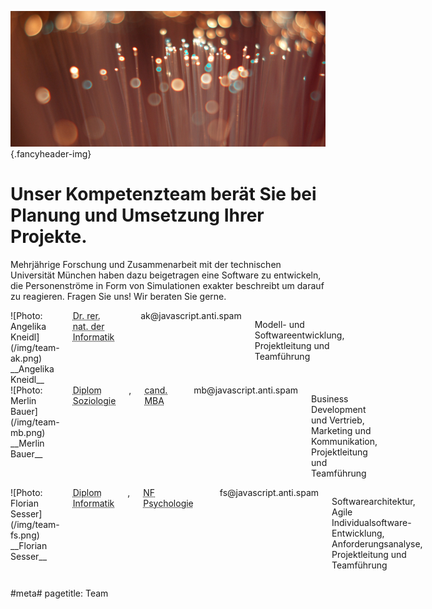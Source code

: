 ![](/img/accurate-bild-team.jpg) {.fancyheader-img}
<div class="fancyheader"><h1><span>
Unser Kompetenzteam berät Sie bei<br />
Planung und Umsetzung Ihrer Projekte.
</span></h1></div>

Mehrjährige Forschung und Zusammenarbeit mit der technischen Universität München haben dazu beigetragen eine Software zu entwickeln, die Personenströme in Form von Simulationen exakter beschreibt um darauf zu reagieren. Fragen Sie uns! Wir beraten Sie gerne.

<div class="teambox four columns alpha border" markdown="1">
![Photo: Angelika Kneidl](/img/team-ak.png)
__Angelika Kneidl__ <br />
<abbr title="Technische Universität München">Dr. rer. nat. der Informatik</abbr><br />
<span class="mailadresse" data-to="ak">ak@javascript.anti.spam</span>

Modell- und Softwareentwicklung, Projektleitung und Teamführung
</div>

<div class="teambox four columns border" markdown="1">
![Photo: Merlin Bauer](/img/team-mb.png)
__Merlin Bauer__ <br />
<abbr title="Ludwig-Maximilians-Universität München">Diplom Soziologie</abbr>, <abbr title="FOM Hochschule für Oekonomie & Management">cand. MBA</abbr><br />
<span class="mailadresse" data-to="mb">mb@javascript.anti.spam</span>

Business Development und Vertrieb, Marketing und Kommunikation, Projektleitung und Teamführung
</div>

<div class="teambox four columns omega border" markdown="1">
![Photo: Florian Sesser](/img/team-fs.png)
__Florian Sesser__ <br />
<abbr title="Technische Universität München">Diplom Informatik</abbr>, <abbr title="Ludwig-Maximilians-Universität München">NF Psychologie</abbr> <br />
<span class="mailadresse" data-to="fs">fs@javascript.anti.spam</span>

Softwarearchitektur, Agile Individualsoftware-Entwicklung, Anforderungsanalyse, Projektleitung und Teamführung
</div>


#meta#
pagetitle: Team
